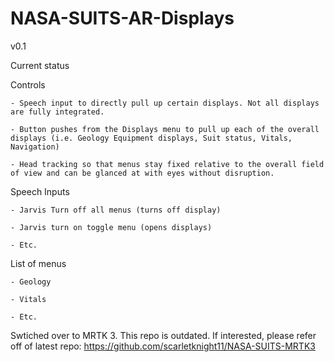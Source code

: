# NASA-SUITS-AR-Displays

v0.1

Current status

Controls

	- Speech input to directly pull up certain displays. Not all displays are fully integrated.
	
	- Button pushes from the Displays menu to pull up each of the overall displays (i.e. Geology Equipment displays, Suit status, Vitals, Navigation)

	- Head tracking so that menus stay fixed relative to the overall field of view and can be glanced at with eyes without disruption.

Speech Inputs

	- Jarvis Turn off all menus (turns off display)

	- Jarvis turn on toggle menu (opens displays)

	- Etc.

List of menus

	- Geology

	- Vitals

	- Etc.
	
Swtiched over to MRTK 3. This repo is outdated. If interested, please refer off of latest repo: https://github.com/scarletknight11/NASA-SUITS-MRTK3
